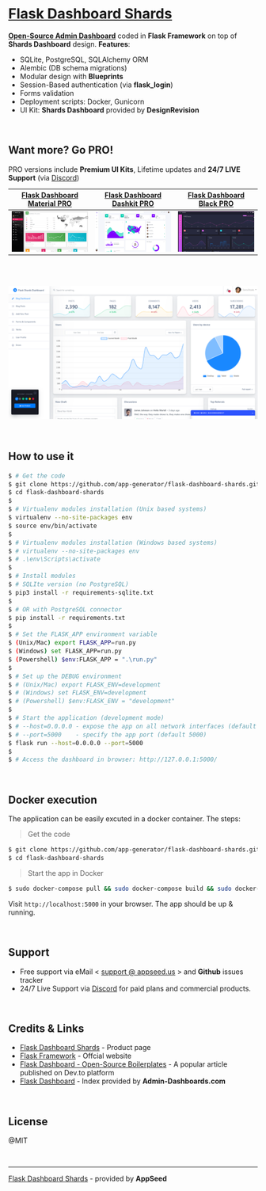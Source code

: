 # [Flask Dashboard Shards](https://appseed.us/admin-dashboards/flask-dashboard-shards)

**[Open-Source Admin Dashboard](https://appseed.us/admin-dashboards/flask-dashboard-shards)** coded in **Flask Framework** on top of **Shards Dashboard** design. **Features**:

- SQLite, PostgreSQL, SQLAlchemy ORM
- Alembic (DB schema migrations)
- Modular design with **Blueprints**
- Session-Based authentication (via **flask_login**)
- Forms validation
- Deployment scripts: Docker, Gunicorn
- UI Kit: **Shards Dashboard** provided by **DesignRevision**

<br />

## Want more? Go PRO!

PRO versions include **Premium UI Kits**, Lifetime updates and **24/7 LIVE Support** (via [Discord](https://discord.gg/fZC6hup))

| [Flask Dashboard Material PRO](https://appseed.us/admin-dashboards/flask-dashboard-material-pro) | [Flask Dashboard Dashkit PRO](https://appseed.us/admin-dashboards/flask-dashboard-dashkit-pro) | [Flask Dashboard Black PRO](https://appseed.us/admin-dashboards/flask-dashboard-black-pro) |
| --- | --- | --- |
| [![Flask Dashboard Material PRO](https://raw.githubusercontent.com/app-generator/static/master/products/flask-dashboard-material-pro-screen.png)](https://appseed.us/admin-dashboards/flask-dashboard-material-pro)  | [![Flask Dashboard Dashkit PRO](https://raw.githubusercontent.com/app-generator/static/master/products/flask-dashboard-dashkit-pro-screen.png)](https://appseed.us/admin-dashboards/flask-dashboard-dashkit-pro) | [![Flask Dashboard Black PRO](https://raw.githubusercontent.com/app-generator/static/master/products/flask-dashboard-black-pro-screen.png)](https://appseed.us/admin-dashboards/flask-dashboard-black-pro)

<br />
<br />

![Flask Dashboard Shards - Open-Source Dashboard.](https://raw.githubusercontent.com/app-generator/static/master/products/flask-dashboard-shards-screen.png)

<br />

## How to use it

```bash
$ # Get the code
$ git clone https://github.com/app-generator/flask-dashboard-shards.git
$ cd flask-dashboard-shards
$
$ # Virtualenv modules installation (Unix based systems)
$ virtualenv --no-site-packages env
$ source env/bin/activate
$
$ # Virtualenv modules installation (Windows based systems)
$ # virtualenv --no-site-packages env
$ # .\env\Scripts\activate
$ 
$ # Install modules
$ # SQLIte version (no PostgreSQL)
$ pip3 install -r requirements-sqlite.txt
$ 
$ # OR with PostgreSQL connector
$ pip install -r requirements.txt
$
$ # Set the FLASK_APP environment variable
$ (Unix/Mac) export FLASK_APP=run.py
$ (Windows) set FLASK_APP=run.py
$ (Powershell) $env:FLASK_APP = ".\run.py"
$
$ # Set up the DEBUG environment
$ # (Unix/Mac) export FLASK_ENV=development
$ # (Windows) set FLASK_ENV=development
$ # (Powershell) $env:FLASK_ENV = "development"
$
$ # Start the application (development mode)
$ # --host=0.0.0.0 - expose the app on all network interfaces (default 127.0.0.1)
$ # --port=5000    - specify the app port (default 5000)  
$ flask run --host=0.0.0.0 --port=5000
$
$ # Access the dashboard in browser: http://127.0.0.1:5000/
```

<br />

## Docker execution

The application can be easily excuted in a docker container. The steps:

> Get the code

```bash
$ git clone https://github.com/app-generator/flask-dashboard-shards.git
$ cd flask-dashboard-shards
```

> Start the app in Docker

```bash
$ sudo docker-compose pull && sudo docker-compose build && sudo docker-compose up -d
```

Visit `http://localhost:5000` in your browser. The app should be up & running.

<br />

## Support

- Free support via eMail < [support @ appseed.us](https://appseed.us/support) > and **Github** issues tracker
- 24/7 Live Support via [Discord](https://discord.gg/fZC6hup) for paid plans and commercial products.

<br />

## Credits & Links

- [Flask Dashboard Shards](https://appseed.us/admin-dashboards/flask-dashboard-shards) - Product page
- [Flask Framework](https://www.palletsprojects.com/p/flask/) - Offcial website
- [Flask Dashboard - Open-Source Boilerplates](https://dev.to/sm0ke/flask-dashboard-open-source-boilerplates-dkg) - A popular article published on Dev.to platform
- [Flask Dashboard](https://admin-dashboards.com/tags/flask-dashboard) - Index provided by **Admin-Dashboards.com**

<br />

## License

@MIT

<br />

---
[Flask Dashboard Shards](https://appseed.us/admin-dashboards/flask-dashboard-shards) - provided by **AppSeed**
